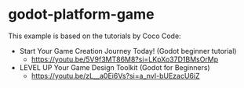 # godot-platform-game

This example is based on the tutorials by Coco Code:

- Start Your Game Creation Journey Today! (Godot beginner tutorial)
  - https://youtu.be/5V9f3MT86M8?si=LKpXo37D1BMsOrMp
- LEVEL UP Your Game Design Toolkit (Godot for Beginners)
  - https://youtu.be/zL__a0Ei6Vs?si=a_nvI-bUEzacU6iZ
